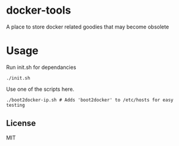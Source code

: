 docker-tools
============

A place to store docker related goodies that may become obsolete

Usage
=======
Run init.sh for dependancies

```
./init.sh
```

Use one of the scripts here.
```
./boot2docker-ip.sh # Adds 'boot2docker' to /etc/hosts for easy testing
```

## License

MIT
